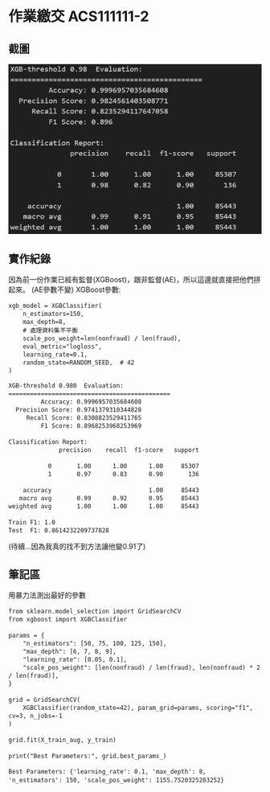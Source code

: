 # 作業繳交 ACS111111-2

## 截圖
![MIX](image.png)

## 實作紀錄

因為前一份作業已經有監督(XGBoost)，跟非監督(AE)，所以這邊就直接把他們拼起來。
(AE參數不變)
XGBoost參數:
```
xgb_model = XGBClassifier(
    n_estimators=150,
    max_depth=8,
    # 處理資料集不平衡
    scale_pos_weight=len(nonfraud) / len(fraud),
    eval_metric="logloss",
    learning_rate=0.1,
    random_state=RANDOM_SEED,  # 42
)
```

```
XGB-threshold 0.980  Evaluation:
=============================================
         Accuracy: 0.9996957035684608
  Precision Score: 0.9741379310344828
     Recall Score: 0.8308823529411765
         F1 Score: 0.8968253968253969

Classification Report:
              precision    recall  f1-score   support

           0       1.00      1.00      1.00     85307
           1       0.97      0.83      0.90       136

    accuracy                           1.00     85443
   macro avg       0.99      0.92      0.95     85443
weighted avg       1.00      1.00      1.00     85443

Train F1: 1.0
Test  F1: 0.8614232209737828
```

(待續...因為我真的找不到方法讓他變0.91了)

## 筆記區

用暴力法測出最好的參數
```
from sklearn.model_selection import GridSearchCV
from xgboost import XGBClassifier

params = {
    "n_estimators": [50, 75, 100, 125, 150],
    "max_depth": [6, 7, 8, 9],
    "learning_rate": [0.05, 0.1],
    "scale_pos_weight": [len(nonfraud) / len(fraud), len(nonfraud) * 2 / len(fraud)],
}

grid = GridSearchCV(
    XGBClassifier(random_state=42), param_grid=params, scoring="f1", cv=3, n_jobs=-1
)

grid.fit(X_train_aug, y_train)

print("Best Parameters:", grid.best_params_)
```
`Best Parameters: {'learning_rate': 0.1, 'max_depth': 8, 'n_estimators': 150, 'scale_pos_weight': 1155.7520325203252}`